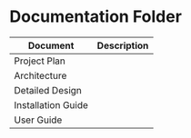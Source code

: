 # Documentation Folder
| Document | Description |
|---|---|
| Project Plan |  |
| Architecture | |
| Detailed Design | |
| Installation Guide| |
| User Guide | |
